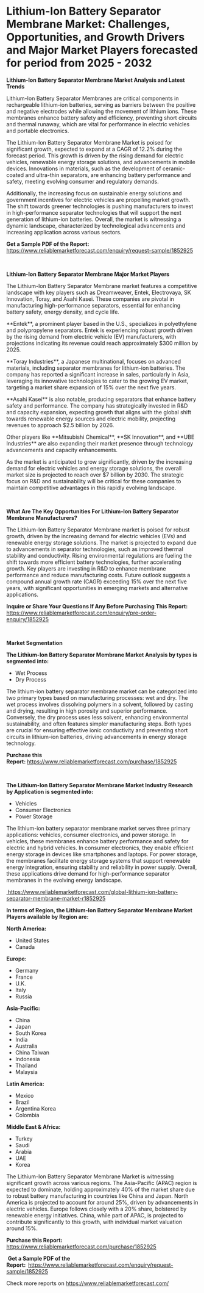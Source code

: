<p><h1>Lithium-Ion Battery Separator Membrane Market: Challenges, Opportunities, and Growth Drivers and Major Market Players forecasted for period from 2025 - 2032</h1></p><p><strong>Lithium-Ion Battery Separator Membrane Market Analysis and Latest Trends</strong></p>
<p><p>Lithium-Ion Battery Separator Membranes are critical components in rechargeable lithium-ion batteries, serving as barriers between the positive and negative electrodes while allowing the movement of lithium ions. These membranes enhance battery safety and efficiency, preventing short circuits and thermal runaway, which are vital for performance in electric vehicles and portable electronics.</p><p>The Lithium-Ion Battery Separator Membrane Market is poised for significant growth, expected to expand at a CAGR of 12.2% during the forecast period. This growth is driven by the rising demand for electric vehicles, renewable energy storage solutions, and advancements in mobile devices. Innovations in materials, such as the development of ceramic-coated and ultra-thin separators, are enhancing battery performance and safety, meeting evolving consumer and regulatory demands.</p><p>Additionally, the increasing focus on sustainable energy solutions and government incentives for electric vehicles are propelling market growth. The shift towards greener technologies is pushing manufacturers to invest in high-performance separator technologies that will support the next generation of lithium-ion batteries. Overall, the market is witnessing a dynamic landscape, characterized by technological advancements and increasing application across various sectors.</p></p>
<p><strong>Get a Sample PDF of the Report:&nbsp;</strong> <a href="https://www.reliablemarketforecast.com/enquiry/request-sample/1852925?utm_campaign=2288&utm_medium=2&utm_source=Github&utm_content=ia&utm_term=03042025&utm_id=lithium-ion-battery-separator-membrane">https://www.reliablemarketforecast.com/enquiry/request-sample/1852925</a></p>
<p>&nbsp;</p>
<p><strong>Lithium-Ion Battery Separator Membrane Major Market Players</strong></p>
<p><p>The Lithium-Ion Battery Separator Membrane market features a competitive landscape with key players such as Dreamweaver, Entek, Electrovaya, SK Innovation, Toray, and Asahi Kasei. These companies are pivotal in manufacturing high-performance separators, essential for enhancing battery safety, energy density, and cycle life.</p><p>**Entek**, a prominent player based in the U.S., specializes in polyethylene and polypropylene separators. Entek is experiencing robust growth driven by the rising demand from electric vehicle (EV) manufacturers, with projections indicating its revenue could reach approximately $300 million by 2025.</p><p>**Toray Industries**, a Japanese multinational, focuses on advanced materials, including separator membranes for lithium-ion batteries. The company has reported a significant increase in sales, particularly in Asia, leveraging its innovative technologies to cater to the growing EV market, targeting a market share expansion of 15% over the next five years.</p><p>**Asahi Kasei** is also notable, producing separators that enhance battery safety and performance. The company has strategically invested in R&D and capacity expansion, expecting growth that aligns with the global shift towards renewable energy sources and electric mobility, projecting revenues to approach $2.5 billion by 2026.</p><p>Other players like **Mitsubishi Chemical**, **SK Innovation**, and **UBE Industries** are also expanding their market presence through technology advancements and capacity enhancements. </p><p>As the market is anticipated to grow significantly, driven by the increasing demand for electric vehicles and energy storage solutions, the overall market size is projected to reach over $7 billion by 2030. The strategic focus on R&D and sustainability will be critical for these companies to maintain competitive advantages in this rapidly evolving landscape.</p></p>
<p>&nbsp;</p>
<p><strong>What Are The Key Opportunities For Lithium-Ion Battery Separator Membrane Manufacturers?</strong></p>
<p><p>The Lithium-Ion Battery Separator Membrane market is poised for robust growth, driven by the increasing demand for electric vehicles (EVs) and renewable energy storage solutions. The market is projected to expand due to advancements in separator technologies, such as improved thermal stability and conductivity. Rising environmental regulations are fueling the shift towards more efficient battery technologies, further accelerating growth. Key players are investing in R&D to enhance membrane performance and reduce manufacturing costs. Future outlook suggests a compound annual growth rate (CAGR) exceeding 15% over the next five years, with significant opportunities in emerging markets and alternative applications.</p></p>
<p><strong>Inquire or Share Your Questions If Any Before Purchasing This Report:</strong> <a href="https://www.reliablemarketforecast.com/enquiry/pre-order-enquiry/1852925?utm_campaign=2288&utm_medium=2&utm_source=Github&utm_content=ia&utm_term=03042025&utm_id=lithium-ion-battery-separator-membrane">https://www.reliablemarketforecast.com/enquiry/pre-order-enquiry/1852925</a></p>
<p>&nbsp;</p>
<p><strong>Market Segmentation</strong></p>
<p><strong>The Lithium-Ion Battery Separator Membrane Market Analysis by types is segmented into:</strong></p>
<p><ul><li>Wet Process</li><li>Dry Process</li></ul></p>
<p><p>The lithium-ion battery separator membrane market can be categorized into two primary types based on manufacturing processes: wet and dry. The wet process involves dissolving polymers in a solvent, followed by casting and drying, resulting in high porosity and superior performance. Conversely, the dry process uses less solvent, enhancing environmental sustainability, and often features simpler manufacturing steps. Both types are crucial for ensuring effective ionic conductivity and preventing short circuits in lithium-ion batteries, driving advancements in energy storage technology.</p></p>
<p><strong>Purchase this Report:&nbsp;</strong><a href="https://www.reliablemarketforecast.com/purchase/1852925?utm_campaign=2288&utm_medium=2&utm_source=Github&utm_content=ia&utm_term=03042025&utm_id=lithium-ion-battery-separator-membrane">https://www.reliablemarketforecast.com/purchase/1852925</a></p>
<p>&nbsp;</p>
<p><strong>The Lithium-Ion Battery Separator Membrane Market Industry Research by Application is segmented into:</strong></p>
<p><ul><li>Vehicles</li><li>Consumer Electronics</li><li>Power Storage</li></ul></p>
<p><p>The lithium-ion battery separator membrane market serves three primary applications: vehicles, consumer electronics, and power storage. In vehicles, these membranes enhance battery performance and safety for electric and hybrid vehicles. In consumer electronics, they enable efficient energy storage in devices like smartphones and laptops. For power storage, the membranes facilitate energy storage systems that support renewable energy integration, ensuring stability and reliability in power supply. Overall, these applications drive demand for high-performance separator membranes in the evolving energy landscape.</p></p>
<p><a href="https://www.reliablemarketforecast.com/global-lithium-ion-battery-separator-membrane-market-r1852925?utm_campaign=2288&utm_medium=2&utm_source=Github&utm_content=ia&utm_term=03042025&utm_id=lithium-ion-battery-separator-membrane">&nbsp;https://www.reliablemarketforecast.com/global-lithium-ion-battery-separator-membrane-market-r1852925</a></p>
<p><strong>In terms of Region, the Lithium-Ion Battery Separator Membrane Market Players available by Region are:</strong></p>
<p>
    <p> <strong> North America: </strong>
        <ul>
            <li>United States</li>
            <li>Canada</li>
        </ul>
        </p> 
    <p> <strong> Europe: </strong>
        <ul>
            <li>Germany</li>
            <li>France</li>
            <li>U.K.</li>
            <li>Italy</li>
            <li>Russia</li>
        </ul>
        </p> 
    <p> <strong> Asia-Pacific: </strong>
        <ul>
            <li>China</li>
            <li>Japan</li>
            <li>South Korea</li>
            <li>India</li>
            <li>Australia</li>
            <li>China Taiwan</li>
            <li>Indonesia</li>
            <li>Thailand</li>
            <li>Malaysia</li>
        </ul>
        </p> 
    <p> <strong> Latin America: </strong>
        <ul>
            <li>Mexico</li>
            <li>Brazil</li>
            <li>Argentina Korea</li>
            <li>Colombia</li>
        </ul>
        </p> 
    <p> <strong> Middle East & Africa: </strong>
        <ul>
            <li>Turkey</li>
            <li>Saudi</li>
            <li>Arabia</li>
            <li>UAE</li>
            <li>Korea</li>
        </ul>
    </p>
    </p>
<p><p>The Lithium-Ion Battery Separator Membrane Market is witnessing significant growth across various regions. The Asia-Pacific (APAC) region is expected to dominate, holding approximately 40% of the market share due to robust battery manufacturing in countries like China and Japan. North America is projected to account for around 25%, driven by advancements in electric vehicles. Europe follows closely with a 20% share, bolstered by renewable energy initiatives. China, while part of APAC, is projected to contribute significantly to this growth, with individual market valuation around 15%.</p></p>
<p><strong>Purchase this Report: </strong><a href="https://www.reliablemarketforecast.com/purchase/1852925?utm_campaign=2288&utm_medium=2&utm_source=Github&utm_content=ia&utm_term=03042025&utm_id=lithium-ion-battery-separator-membrane">https://www.reliablemarketforecast.com/purchase/1852925</a></p>
<p>&nbsp;<strong>Get a Sample PDF of the Report:&nbsp;&nbsp;</strong><a href="https://www.reliablemarketforecast.com/enquiry/request-sample/1852925?utm_campaign=2288&utm_medium=2&utm_source=Github&utm_content=ia&utm_term=03042025&utm_id=lithium-ion-battery-separator-membrane">https://www.reliablemarketforecast.com/enquiry/request-sample/1852925</a></p>
<p><strong></strong></p>
<p>Check more reports on <a href="https://www.reliablemarketforecast.com/?utm_campaign=2288&utm_medium=2&utm_source=Github&utm_content=ia&utm_term=03042025&utm_id=lithium-ion-battery-separator-membrane">https://www.reliablemarketforecast.com/</a></p>